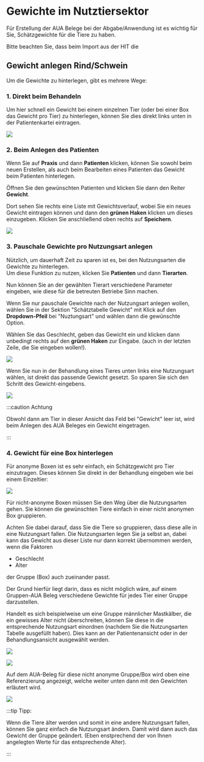 # Gewichte im Nutztiersektor

Für Erstellung der AUA Belege bei der Abgabe/Anwendung ist es wichtig für Sie, Schätzgewichte für die Tiere zu haben.  

Bitte beachten Sie, dass beim Import aus der HIT die  
## Gewicht anlegen Rind/Schwein  

Um die Gewichte zu hinterlegen, gibt es mehrere Wege:

### 1. Direkt beim Behandeln

Um hier schnell ein Gewicht bei einem einzelnen Tier (oder bei einer Box das Gewicht pro Tier) zu hinterlegen, können Sie dies
direkt links unten in der Patientenkartei eintragen.  

![](../../static/img/Nutztiere/gewichteintragen1.png)   

### 2. Beim Anlegen des Patienten

Wenn Sie auf **Praxis** und dann **Patienten** klicken, können Sie sowohl beim neuen Erstellen, als auch beim Bearbeiten eines Patienten 
das Gewicht beim Patienten hinterlegen. 

Öffnen Sie den gewünschten Patienten und klicken Sie dann den Reiter **Gewicht**.
 
Dort sehen Sie rechts eine Liste mit Gewichtsverlauf, wobei Sie ein neues Gewicht eintragen können und dann den **grünen Haken** klicken
um dieses einzugeben. Klicken Sie anschließend oben rechts auf **Speichern**.  

![](../../static/img/Nutztiere/gewichtanlegen2.png)  

### 3. Pauschale Gewichte pro Nutzungsart anlegen  

Nützlich, um dauerhaft Zeit zu sparen ist es, bei den Nutzungsarten die Gewichte zu hinterlegen.  
Um diese Funktion zu nutzen, klicken Sie **Patienten** und dann **Tierarten**. 

Nun können Sie an der gewählten Tierart verschiedene Parameter eingeben, wie diese für die betreuten Betriebe Sinn machen.  

Wenn Sie nur pauschale Gewichte nach der Nutzungsart anlegen wollen, wählen Sie in der Sektion "Schätztabelle Gewicht" mit Klick 
auf den **Dropdown-Pfeil** bei "Nuztungsart" und wählen dann die gewünschte Option.   

Wählen Sie das Geschlecht, geben das Gewicht ein und klicken dann unbedingt rechts auf den **grünen Haken** zur Eingabe. (auch in der letzten Zeile,
die Sie eingeben wollen!).  

![](../../static/img/Nutztiere/gewicht_tierart1.png)  

Wenn Sie nun in der Behandlung eines Tieres unten links eine Nutzungsart wählen, ist direkt das passende Gewicht gesetzt.
So sparen Sie sich den Schritt des Gewicht-eingebens.  

![](../../static/img/Nutztiere/gewichtanlegen4.png)  

:::caution Achtung  

Obwohl dann am Tier in dieser Ansicht das Feld bei "Gewicht" leer ist, wird beim Anlegen des AUA Beleges ein Gewicht eingetragen.  

:::

### 4. Gewicht für eine Box hinterlegen  

Für anonyme Boxen ist es sehr einfach, ein Schätzgewicht pro Tier einzutragen. Dieses können Sie direkt in der Behandlung eingeben wie bei einem Einzeltier:

![](../../static/img/Nutztiere/anonyme_box_gewicht.png)  

Für nicht-anonyme Boxen müssen Sie den Weg über die Nutzungsarten gehen. Sie können die gewünschten Tiere einfach in einer nicht anonymen Box gruppieren. 

Achten Sie dabei darauf, dass Sie die Tiere so gruppieren, dass diese alle in eine Nutzungsart fallen. Die Nutzungsarten legen Sie ja selbst an,
dabei kann das Gewicht aus dieser Liste nur dann korrekt übernommen werden, wenn die Faktoren  

* Geschlecht  
* Alter   

der Gruppe (Box) auch zueinander passt.   

Der Grund hierfür liegt darin, dass es nicht möglich wäre, auf einem Gruppen-AUA Beleg verschiedene Gewichte für jedes Tier einer Gruppe darzustellen.   

Handelt es sich beispielweise um eine Gruppe männlicher Mastkälber, die ein gewisses Alter nicht überschreiten, können Sie diese in die entsprechende Nutzungsart 
einordnen (nachdem Sie die Nutzungsarten Tabelle ausgefüllt haben).  Dies kann an der Patientenansicht oder in der Behandlungsansicht ausgewählt werden.  

![](../../static/img/Nutztiere/boxen_gewicht1.png)  

![](../../static/img/Nutztiere/boxen_gewicht2.png)   

Auf dem AUA-Beleg für diese nicht anonyme Gruppe/Box wird oben eine Referenzierung angezeigt, welche weiter unten dann mit den Gewichten erläutert wird.   

![](../../static/img/Nutztiere/aua_boxengewicht.png)


:::tip Tipp: 

Wenn die Tiere älter werden und somit in eine andere Nutzungsart fallen, können Sie ganz einfach die Nutzungsart ändern. Damit wird dann auch das Gewicht der 
Gruppe geändert. (Eben enstprechend der von Ihnen angelegten Werte für das entsprechende Alter).   

:::  





